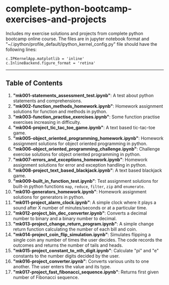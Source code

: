 # complete-python-bootcamp-exercises-and-projects

Includes my exercise solutions and projects from complete python bootcamp online course. The files are in jupyter notebook format and "~/.ipython/profile_default/ipython_kernel_config.py" file should have the following lines:

`c.IPKernelApp.matplotlib = 'inline'`  
`c.InlineBackend.figure_format = 'retina'`

---

## Table of Contents

1. **"mk001-statements_assessment_test.ipynb"**: A test about python statements and comprehensions.
2. **"mk002-function_methods_homework.ipynb"**: Homework assignment solutions for function and methods in python.
3. **"mk003-function_practise_exercises.ipynb"**: Some function practise exercises increasing in difficulty.
4. **"mk004-project_tic_tac_toe_game.ipynb"**: A text based tic-tac-toe game.
5. **"mk005-object_oriented_programming_homework.ipynb"**: Homework assignment solutions for object oriented programming in python.
6. **"mk006-object_oriented_programming_challenge.ipynb"**: Challenge exercise solutions for object oriented programming in python.
7. **"mk007-errors_and_exceptions_homework.ipynb"**: Homework assignment solutions for error and exception handling in python.
8. **"mk008-project_text_based_blackjack.ipynb"**: A text based blackjack game.
9. **"mk009-built_in_function_test.ipynb"**: Test assignment solutions for built-in python functions `map`, `reduce`, `filter`, `zip` and `enumerate`.
10. **"mk010-generators_homework.ipynb"**: Homework assignment solutions for generators in python.
11. **"mk011-project_alarm_clock.ipynb"**: A simple clock where it plays a sound after X number of minutes/seconds or at a particular time.
12. **"mk012-project_bin_dec_converter.ipynb"**: Converts a decimal number to binary and a binary number to decimal.
13. **"mk013-project_change_return_program.ipynb"**: A simple change return function calculating the number of each bill and coin.
14. **"mk014-project_coin_flip_simulation.ipynb"**: Simulates flipping a single coin any number of times the user decides. The code records the outcomes and returns the number of tails and heads.
15. **"mk015-project_constant_to_nth_digit.ipynb"**: Calculate "pi" and "e" constants to the number digits decided by the user.
16. **"mk016-project_converter.ipynb"**: Converts various units to one another. The user enters the value and its type.
17. **"mk017-project_fast_fibonacci_sequence.ipynb"**: Returns first given number of Fibonacci sequence.